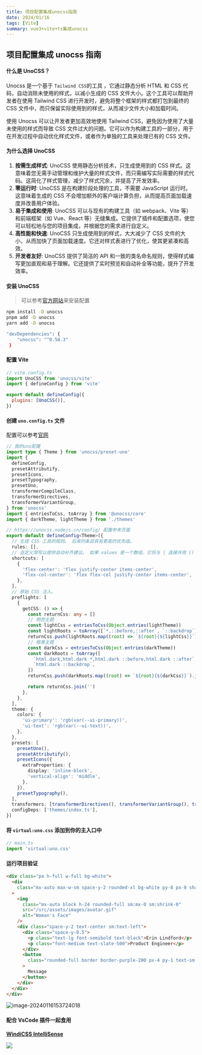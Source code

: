 ```yaml
---
title: 项目配置集成unocss指南
date: 2024/01/16
tags: [Vite]
summary: vue3+vite+ts集成unocss
---
```


## 项目配置集成 unocss 指南

#### 什么是 UnoCSS？

Unocss 是一个基于 `Tailwind CSS`的工具 ，它通过静态分析 HTML 和 CSS 代码，自动消除未使用的样式，以减小生成的 CSS 文件大小。这个工具可以帮助开发者在使用 Tailwind CSS 进行开发时，避免将整个框架的样式都打包到最终的 CSS 文件中，而只保留实际使用到的样式，从而减少文件大小和加载时间。

使用 Unocss 可以让开发者更加高效地使用 Tailwind CSS，避免因为使用了大量未使用的样式而导致 CSS 文件过大的问题。它可以作为构建工具的一部分，用于在开发过程中自动优化样式文件，或者作为单独的工具来处理已有的 CSS 文件。

#### 为什么选择 UnoCSS

1. **按需生成样式**: UnoCSS 使用静态分析技术，只生成使用到的 CSS 样式。这意味着您无需手动管理和维护大量的样式文件，而只需编写实际需要的样式代码。这简化了样式管理，减少了样式冗余，并提高了开发效率。
2. **零运行时**: UnoCSS 是在构建阶段处理的工具，不需要 JavaScript 运行时。这意味着生成的 CSS 不会增加额外的客户端计算负担，从而提高页面加载速度并改善用户体验。
3. **易于集成和使用**: UnoCSS 可以与现有的构建工具（如 webpack、Vite 等）和前端框架（如 Vue、React 等）无缝集成。它提供了插件和配置选项，使您可以轻松地与您的项目集成，并根据您的需求进行自定义。
4. **高性能和快速**: UnoCSS 只生成使用到的样式，大大减少了 CSS 文件的大小，从而加快了页面加载速度。它还对样式表进行了优化，使其更紧凑和高效。
5. **开发者友好**: UnoCSS 提供了简洁的 API 和一致的类名命名规则，使得样式编写更加直观和易于理解。它还提供了实时预览和自动补全等功能，提升了开发效率。

#### 安装 UnoCSS

> 可以参考[官方网站](https://unocss.nodejs.cn/integrations/vite)来安装配置

```sh
npm install -D unocss
pnpm add -D unocss
yarn add -D unocss

"devDependencies": {
    "unocss": "^0.58.3"
 }
```

#### 配置 Vite

```js
// vite.config.ts
import UnoCSS from 'unocss/vite'
import { defineConfig } from 'vite'

export default defineConfig({
  plugins: [UnoCSS()],
})
```

#### 创建 `uno.config.ts` 文件

配置可以参考[官网](https://unocss.nodejs.cn/config/)

```ts
// 我的uno配置
import type { Theme } from 'unocss/preset-uno'
import {
  defineConfig,
  presetAttributify,
  presetIcons,
  presetTypography,
  presetUno,
  transformerCompileClass,
  transformerDirectives,
  transformerVariantGroup,
} from 'unocss'
import { entriesToCss, toArray } from '@unocss/core'
import { darkTheme, lightTheme } from './themes'

// https://unocss.nodejs.cn/config/ 配置参考页面
export default defineConfig<Theme>({
  // 生成 CSS 工具的规则。 后来的条目具有更高的优先级。
  rules: [],
  // 自定义简写以提供自动补齐建议。 如果 values 是一个数组，它将与 | 连接并用 () 封装。
  shortcuts: [
    {
      'flex-center': 'flex justify-center items-center',
      'flex-col-center': 'flex flex-col justify-center items-center',
    },
  ],
  // 原始 CSS 注入。
  preflights: [
    {
      getCSS: () => {
        const returnCss: any = []
        // 明亮主题
        const lightCss = entriesToCss(Object.entries(lightTheme))
        const lightRoots = toArray([`*,::before,::after`, `::backdrop`])
        returnCss.push(lightRoots.map((root) => `${root}{${lightCss}}`).join(''))
        // 暗黑主题
        const darkCss = entriesToCss(Object.entries(darkTheme))
        const darkRoots = toArray([
          `html.dark,html.dark *,html.dark ::before,html.dark ::after`,
          `html.dark ::backdrop`,
        ])
        returnCss.push(darkRoots.map((root) => `${root}{${darkCss}}`).join(''))

        return returnCss.join('')
      },
    },
  ],
  theme: {
    colors: {
      'ui-primary': 'rgb(var(--ui-primary))',
      'ui-text': 'rgb(var(--ui-text))',
    },
  },
  presets: [
    presetUno(),
    presetAttributify(),
    presetIcons({
      extraProperties: {
        display: 'inline-block',
        'vertical-align': 'middle',
      },
    }),
    presetTypography(),
  ],
  transformers: [transformerDirectives(), transformerVariantGroup(), transformerCompileClass()],
  configDeps: ['themes/index.ts'],
})
```

#### 将 `virtual:uno.css` 添加到你的主入口中

```ts
// main.ts
import 'virtual:uno.css'
```

#### 运行项目验证

```html
<div class="pa h-full w-full bg-white">
  <div
    class="mx-auto max-w-sm space-y-2 rounded-xl bg-white py-8 px-8 shadow-lg sm:flex sm:items-center sm:space-y-0 sm:space-x-6 sm:py-4"
  >
    <img
      class="mx-auto block h-24 rounded-full sm:mx-0 sm:shrink-0"
      src="/src/assets/images/avatar.gif"
      alt="Woman's Face"
    />
    <div class="space-y-2 text-center sm:text-left">
      <div class="space-y-0.5">
        <p class="text-lg font-semibold text-black">Erin Lindford</p>
        <p class="font-medium text-slate-500">Product Engineer</p>
      </div>
      <button
        class="rounded-full border border-purple-200 px-4 py-1 text-sm font-semibold text-purple-600 hover:border-transparent hover:bg-purple-600 hover:text-white focus:outline-none focus:ring-2 focus:ring-purple-600 focus:ring-offset-2"
      >
        Message
      </button>
    </div>
  </div>
</div>
```

![image-20240116153724018](https://iskr.gitee.io/pic/blog/image-20240116153724018.png)

#### 配合 VsCode 插件一起食用

**[WindiCSS IntelliSense](https://marketplace.visualstudio.com/items?itemName=voorjaar.windicss-intellisense)**

![](https://iskr.gitee.io/pic/blog/image-20240117164007992.png)
